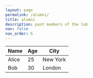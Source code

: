 ```yaml
---
layout: page
permalink: /alumni/
title: alumni
description: past members of the lab
nav: false
nav_order: 6
---
```


| Name  | Age | City     |
|-------|-----|---------|
| Alice | 25  | New York |
| Bob   | 30  | London   |
